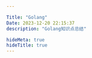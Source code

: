 ```yaml
---

Title: "Golang"
Date: 2023-12-20 22:15:37
description: "Golang知识点总结"

hideMeta: true
hideTitle: true
---
```

